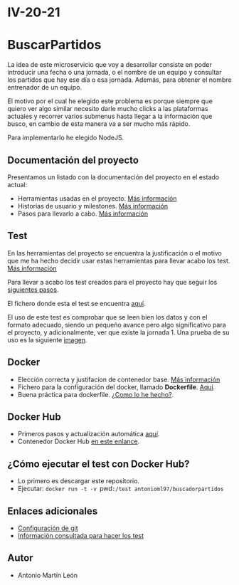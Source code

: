 # IV-20-21
# BuscarPartidos

La idea de este microservicio que voy a desarrollar consiste en poder introducir una fecha o una jornada, o el nombre de un equipo y consultar los partidos que hay ese día o esa jornada. Además, para obtener el nombre entrenador de un equipo.

El motivo por el cual he elegido este problema es porque siempre que quiero ver algo similar necesito darle mucho clicks a las plataformas actuales y recorrer varios submenus hasta llegar a la información que busco, en cambio de esta manera va a ser mucho más rápido.

Para implementarlo he elegido NodeJS.

## Documentación del proyecto
Presentamos un listado con la documentación del proyecto en el estado actual:
- Herramientas usadas en el proyecto. [Más información](https://github.com/antonioml97/IV-20-21/blob/master/docs/Herramientas.md)
- Historias de usuario y milestones. [Más información](https://github.com/antonioml97/IV-20-21/blob/master/docs/HistoriasDeUsuario.md)
- Pasos para llevarlo a cabo. [Más información](https://github.com/antonioml97/IV-20-21/blob/master/docs/Pasos.md)

## Test
En las herramientas del proyecto se encuentra la justificación o el motivo que me ha hecho decidir usar estas herramientas para llevar acabo los test. [Más información](https://github.com/antonioml97/IV-20-21/blob/master/docs/Herramientas.md)


Para llevar a acabo los test creados para el proyecto hay que seguir los [siguientes pasos](https://github.com/antonioml97/IV-20-21/blob/master/docs/PasosTest.md).

El fichero donde esta el test se encuentra [aquí](https://github.com/antonioml97/IV-20-21/blob/master/test/testChai.js).

El uso de este test es comprobar que se leen bien los datos y con el formato adecuado, siendo un pequeño avance pero algo significativo para el proyecto, y adicionalmente, ver que existe la jornada 1. Una prueba de su uso es la siguiente [imagen](https://github.com/antonioml97/BuscadorPartidos/blob/master/docs/img/testFinal.png).

## Docker
- Elección correcta y justifacion de contenedor base. [Más información](https://github.com/antonioml97/BuscadorPartidos/blob/master/docs/DockerJustificacion.md)
- Fichero para la configuración del docker, llamado **Dockerfile**. [Aquí](https://github.com/antonioml97/BuscadorPartidos/blob/master/Dockerfile).
- Buena práctica para dockerfile. [¿Como lo he hecho?](https://github.com/antonioml97/BuscadorPartidos/blob/master/docs/BuenasPracticasContenedor.md).

## Docker Hub
- Primeros pasos y actualización automática [aquí](https://github.com/antonioml97/BuscadorPartidos/blob/master/docs/DockerHub.md).
- Contenedor Docker Hub [en este enlance](https://hub.docker.com/r/antonioml97/buscadorpartidos).

## ¿Cómo ejecutar el test con Docker Hub?
- Lo primero es descargar este repositorio.
- Ejecutar: `docker run -t -v `pwd`:/test antonioml97/buscadorpartidos`

## Enlaces adicionales
- [Configuración de git](https://github.com/antonioml97/BuscadorPartidos/blob/master/docs/configGit.md)
- [Información consultada para hacer los test](https://www.paradigmadigital.com/dev/testeando-javascript-mocha-chai/)

## Autor
- Antonio Martín León
